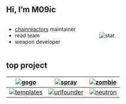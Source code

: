 ## Hi, I’m M09ic
<div style="display: flex; align-items: center;">
    <div style="flex: 1;">
        <ul>
            <li><a href="https://github.com/chainreactors">chainreactors</a> maintainer</li>
            <li>read team</li>
            <li>weapon developer</li>
        </ul>
    </div>
    <div style="flex: 1;">
        <img src="https://github-readme-stats.vercel.app/api/?username=M09Ic&show_icons=true&hide=stars&hide_rank=true" alt="stat">
    </div>
</div>



## top project

| [![gogo](https://github-readme-stats.vercel.app/api/pin/?username=chainreactors&repo=gogo)](https://github.com/chainreactors/gogo) | [![spray](https://github-readme-stats.vercel.app/api/pin/?username=chainreactors&repo=spray)](https://github.com/chainreactors/spray) | [![zombie](https://github-readme-stats.vercel.app/api/pin/?username=chainreactors&repo=zombie)](https://github.com/chainreactors/zombie) |
|:-----:|:-----:|:-----:|
| [![templates](https://github-readme-stats.vercel.app/api/pin/?username=chainreactors&repo=templates)](https://github.com/chainreactors/templates) | [![urlfounder](https://github-readme-stats.vercel.app/api/pin/?username=chainreactors&repo=urlfounder)](https://github.com/chainreactors/words) | [![neutron](https://github-readme-stats.vercel.app/api/pin/?username=chainreactors&repo=neutron)](https://github.com/chainreactors/neutron) |


